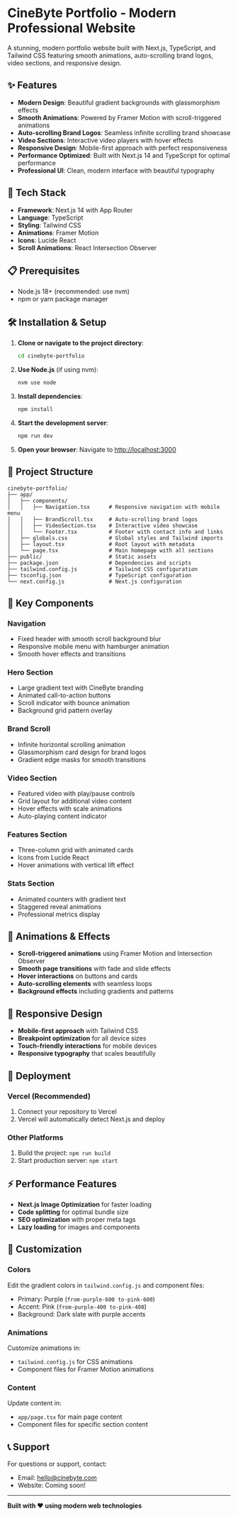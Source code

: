 # CineByte Portfolio - Modern Professional Website

A stunning, modern portfolio website built with Next.js, TypeScript, and Tailwind CSS featuring smooth animations, auto-scrolling brand logos, video sections, and responsive design.

## ✨ Features

- **Modern Design**: Beautiful gradient backgrounds with glassmorphism effects
- **Smooth Animations**: Powered by Framer Motion with scroll-triggered animations
- **Auto-scrolling Brand Logos**: Seamless infinite scrolling brand showcase
- **Video Sections**: Interactive video players with hover effects
- **Responsive Design**: Mobile-first approach with perfect responsiveness
- **Performance Optimized**: Built with Next.js 14 and TypeScript for optimal performance
- **Professional UI**: Clean, modern interface with beautiful typography

## 🚀 Tech Stack

- **Framework**: Next.js 14 with App Router
- **Language**: TypeScript
- **Styling**: Tailwind CSS
- **Animations**: Framer Motion
- **Icons**: Lucide React
- **Scroll Animations**: React Intersection Observer

## 📋 Prerequisites

- Node.js 18+ (recommended: use nvm)
- npm or yarn package manager

## 🛠️ Installation & Setup

1. **Clone or navigate to the project directory**:
   ```bash
   cd cinebyte-portfolio
   ```

2. **Use Node.js** (if using nvm):
   ```bash
   nvm use node
   ```

3. **Install dependencies**:
   ```bash
   npm install
   ```

4. **Start the development server**:
   ```bash
   npm run dev
   ```

5. **Open your browser**:
   Navigate to [http://localhost:3000](http://localhost:3000)

## 📁 Project Structure

```
cinebyte-portfolio/
├── app/
│   ├── components/
│   │   ├── Navigation.tsx      # Responsive navigation with mobile menu
│   │   ├── BrandScroll.tsx     # Auto-scrolling brand logos
│   │   ├── VideoSection.tsx    # Interactive video showcase
│   │   └── Footer.tsx          # Footer with contact info and links
│   ├── globals.css             # Global styles and Tailwind imports
│   ├── layout.tsx              # Root layout with metadata
│   └── page.tsx                # Main homepage with all sections
├── public/                     # Static assets
├── package.json                # Dependencies and scripts
├── tailwind.config.js          # Tailwind CSS configuration
├── tsconfig.json               # TypeScript configuration
└── next.config.js              # Next.js configuration
```

## 🎨 Key Components

### Navigation
- Fixed header with smooth scroll background blur
- Responsive mobile menu with hamburger animation
- Smooth hover effects and transitions

### Hero Section
- Large gradient text with CineByte branding
- Animated call-to-action buttons
- Scroll indicator with bounce animation
- Background grid pattern overlay

### Brand Scroll
- Infinite horizontal scrolling animation
- Glassmorphism card design for brand logos
- Gradient edge masks for smooth transitions

### Video Section
- Featured video with play/pause controls
- Grid layout for additional video content
- Hover effects with scale animations
- Auto-playing content indicator

### Features Section
- Three-column grid with animated cards
- Icons from Lucide React
- Hover animations with vertical lift effect

### Stats Section
- Animated counters with gradient text
- Staggered reveal animations
- Professional metrics display

## 🎯 Animations & Effects

- **Scroll-triggered animations** using Framer Motion and Intersection Observer
- **Smooth page transitions** with fade and slide effects
- **Hover interactions** on buttons and cards
- **Auto-scrolling elements** with seamless loops
- **Background effects** including gradients and patterns

## 📱 Responsive Design

- **Mobile-first approach** with Tailwind CSS
- **Breakpoint optimization** for all device sizes
- **Touch-friendly interactions** for mobile devices
- **Responsive typography** that scales beautifully

## 🚀 Deployment

### Vercel (Recommended)
1. Connect your repository to Vercel
2. Vercel will automatically detect Next.js and deploy

### Other Platforms
1. Build the project: `npm run build`
2. Start production server: `npm start`

## ⚡ Performance Features

- **Next.js Image Optimization** for faster loading
- **Code splitting** for optimal bundle size
- **SEO optimization** with proper meta tags
- **Lazy loading** for images and components

## 🎨 Customization

### Colors
Edit the gradient colors in `tailwind.config.js` and component files:
- Primary: Purple (`from-purple-600 to-pink-600`)
- Accent: Pink (`from-purple-400 to-pink-400`)
- Background: Dark slate with purple accents

### Animations
Customize animations in:
- `tailwind.config.js` for CSS animations
- Component files for Framer Motion animations

### Content
Update content in:
- `app/page.tsx` for main page content
- Component files for specific section content

## 📞 Support

For questions or support, contact:
- Email: hello@cinebyte.com
- Website: Coming soon!

---

**Built with ❤️ using modern web technologies** 